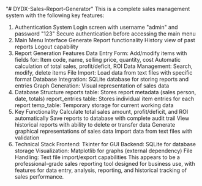 "# DYDX-Sales-Report-Generator" 
This is a complete sales management system with the following key features:

1. Authentication System
Login screen with username "admin" and password "123"
Secure authentication before accessing the main menu
2. Main Menu Interface
Generate Report functionality
History view of past reports
Logout capability
3. Report Generation Features
Data Entry Form: Add/modify items with fields for:
Item code, name, selling price, quantity, cost
Automatic calculation of total sales, profit/deficit, ROI
Data Management: Search, modify, delete items
File Import: Load data from text files with specific format
Database Integration: SQLite database for storing reports and entries
Graph Generation: Visual representation of sales data
4. Database Structure
reports table: Stores report metadata (sales person, date, totals)
report_entries table: Stores individual item entries for each report
temp_table: Temporary storage for current working data
5. Key Functionality
Calculate total sales amount, profit/deficit, and ROI automatically
Save reports to database with complete audit trail
View historical reports with ability to delete or transfer data
Generate graphical representations of sales data
Import data from text files with validation
6. Technical Stack
Frontend: Tkinter for GUI
Backend: SQLite for database storage
Visualization: Matplotlib for graphs (external dependency)
File Handling: Text file import/export capabilities
This appears to be a professional-grade sales reporting tool designed for business use, with features for data entry, analysis, reporting, and historical tracking of sales performance.
